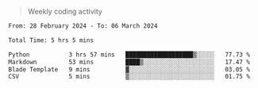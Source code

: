 > Weekly coding activity
<!--START_SECTION:waka-->

```txt
From: 28 February 2024 - To: 06 March 2024

Total Time: 5 hrs 5 mins

Python           3 hrs 57 mins   ███████████████████▒░░░░░   77.73 %
Markdown         53 mins         ████▒░░░░░░░░░░░░░░░░░░░░   17.47 %
Blade Template   9 mins          ▓░░░░░░░░░░░░░░░░░░░░░░░░   03.05 %
CSV              5 mins          ▒░░░░░░░░░░░░░░░░░░░░░░░░   01.75 %
```

<!--END_SECTION:waka-->
